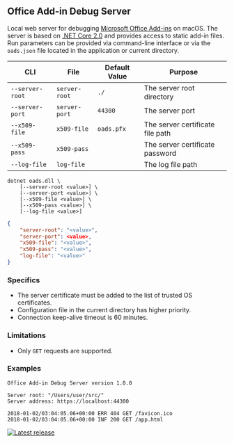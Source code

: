 ## Office Add-in Debug Server

Local web server for debugging [Microsoft Office Add-ins](https://docs.microsoft.com/en-us/office/dev/add-ins/overview/office-add-ins) on macOS. The server is based on [.NET Core 2.0](https://www.microsoft.com/net/download/macos) and provides access to static add-in files. Run parameters can be provided via command-line interface or via the `oads.json` file located in the application or current directory.

CLI | File | Default Value | Purpose
--- | --- | --- | ---
`--server-root` | `server-root` | `./`| The server root directory
`--server-port` | `server-port` | `44300` | The server port
`--x509-file` | `x509-file` | `oads.pfx` | The server certificate file path
`--x509-pass` | `x509-pass` | | The server certificate password
`--log-file` | `log-file` | | The log file path

```
dotnet oads.dll \
    [--server-root <value>] \
    [--server-port <value>] \
    [--x509-file <value>] \
    [--x509-pass <value>] \
    [--log-file <value>]
```
```json
{
    "server-root": "<value>",
    "server-port": <value>,
    "x509-file": "<value>",
    "x509-pass": "<value>",
    "log-file": "<value>"
}
```

### Specifics

- The server certificate must be added to the list of trusted OS certificates.
- Configuration file in the current directory has higher priority.
- Connection keep-alive timeout is 60 minutes.

### Limitations

- Only `GET` requests are supported.

### Examples

```
Office Add-in Debug Server version 1.0.0

Server root: "/Users/user/src/"
Server address: https://localhost:44300

2018-01-02/03:04:05.06+00:00 ERR 404 GET /favicon.ico
2018-01-02/03:04:05.06+00:00 INF 200 GET /app.html
```

[![Latest release](https://img.shields.io/github/release/alexanderkozlenko/office-addin-server.svg?style=flat-square)](https://github.com/alexanderkozlenko/office-addin-server/releases)